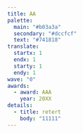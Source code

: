 ```yaml
---
title: AA
palette:
  main: "#b03a3a"
  secondary: "#dccfcf"
  text: "#741818"
translate:
  startx: 1
  endx: 1
  starty: 1
  endy: 1
wave: "0"
awards:
  - award: AAA
    year: 20XX
details:
  - title: retert
    body: "11111"
---
```

